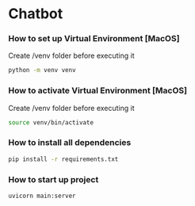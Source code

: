 # Chatbot


### How to set up Virtual Environment [MacOS]

Create /venv folder before executing it

```bash
python -m venv venv
```

### How to activate Virtual Environment [MacOS]

Create /venv folder before executing it

```bash
source venv/bin/activate
```

### How to install all dependencies

```bash
pip install -r requirements.txt
```

### How to start up project

```bash
uvicorn main:server
```